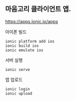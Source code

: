 ## 마음고리 클라이언트 앱.

https://apps.ionic.io/apps

아이폰 빌드
```
ionic platform add ios
ionic build ios
ionic emulate ios
```

서버 실행
```
ionic serve
```

앱 업로드
```
ionic login
ionic upload
```
